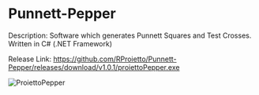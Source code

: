# Punnett-Pepper

Description: Software which generates Punnett Squares and Test Crosses. Written in C# (.NET Framework)

Release Link: https://github.com/RProietto/Punnett-Pepper/releases/download/v1.0.1/proiettoPepper.exe

![ProiettoPepper](https://github.com/RProietto/Punnett-Pepper/blob/main/crosses/Hot%20Banana%20x%20Cubanelle.png "Proietto Pepper")
